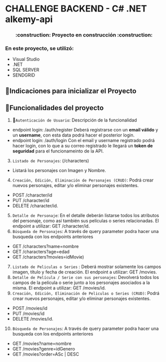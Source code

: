 # CHALLENGE BACKEND - C# .NET alkemy-api
<h3 align="center">
:construction: Proyecto en construcción :construction:
</h3>

### En este proyecto, se utilizó:
 - Visual Studio
 - .NET
 - SQL SERVER
 - SENDGRID

## :mega:Indicaciones para inicializar el Proyecto
 
## :hammer:Funcionalidades del proyecto

1. :key:`Autenticación de Usuario`: Descripción de la funcionalidad 
 - endpoint login: /auth/register
   Deberá registrarse con un **email válido** y un **username**, con esta data podrá hacer el posterior login.
  - endpoint login: /auth/login
   Con el email y username registrado podrá hacer login, con lo que a su correo registrado le llegará un **token de seguridad** para el funcionameinto de la API.
3. `Listado de Personajes`: (/characters)
 - Listará los personajes con Imagen y Nombre. 
4. `Creación, Edición, Eliminación de Personajes (CRUD)`: Podrá crear nuevos personajes, editar y/o eliminar personajes existentes. 
 - POST /character/id
 - PUT /character/id 
 - DELETE /character/id.
5.  `Detalle de Personaje`: En el detalle deberán listarse todos los atributos del personaje, como así también sus películas o series relacionadas. El endpoint a utilizar: GET /character/id.
6.  `Búsqueda de Personajes`: A través de query parameter podra hacer una busqueda con los endpoints anteriores
 -  GET /characters?name=nombre
 -  GET /characters?age=edad
 -  GET /characters?movies=idMovie) 
 7. `Listado de Peliculas o Series` : Deberá mostrar solamente los campos imagen, título y fecha de creación.
El endpoint a utilizar: GET /movies.
8. `Detalle de Película / Serie con sus personajes`: Devolverá todos los campos de la película o serie junto a los personajes asociados a la misma. El endpoint a utilizar: GET /movies/id.
9. `Creación, Edición, Eliminación de Peliculas o Series (CRUD)`: Podrá crear nuevos personajes, editar y/o eliminar personajes existentes. 
 - POST /movies/id
 - PUT /movies/id 
 - DELETE /movies/id.
10. `Búsqueda de Personajes`: A través de query parameter podra hacer una busqueda con los endpoints anteriores
 -  GET /movies?name=nombre
 -  GET /movies?genre=idGenero
 -  GET /movies?order=ASc | DESC

